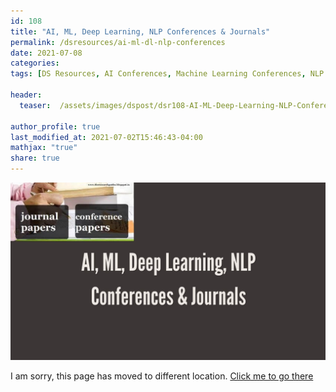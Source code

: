 ```yaml
---
id: 108    
title: "AI, ML, Deep Learning, NLP Conferences & Journals"
permalink: /dsresources/ai-ml-dl-nlp-conferences
date: 2021-07-08
categories:
tags: [DS Resources, AI Conferences, Machine Learning Conferences, NLP Conferences, Deep Learning Conferences]

header:
  teaser:  /assets/images/dspost/dsr108-AI-ML-Deep-Learning-NLP-Conferences-Journals.jpg

author_profile: true
last_modified_at: 2021-07-02T15:46:43-04:00
mathjax: "true"
share: true
---
```


![AI, ML, Deep Learning, NLP Conferences & Journals](/assets/images/dspost/dsr108-AI-ML-Deep-Learning-NLP-Conferences-Journals.jpg)

I am sorry, this page has moved to different location. [Click me to go there](/dsblog/ai-ml-dl-nlp-conferences)